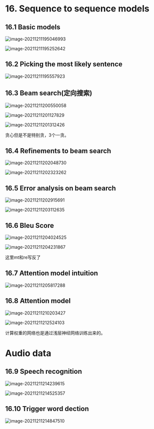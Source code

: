 # 16. Sequence to sequence models

## 16.1 Basic models

![image-20211211195046993](../../pictures/DL17-1-1.png)

![image-20211211195252642](../../pictures/DL17-1-2.png)

## 16.2 Picking the most likely sentence

![image-20211211195557923](../../pictures/DL17-2-1.png)

## 16.3 Beam search(定向搜索)

![image-20211211200550058](../../pictures/DL17-3-1.png)

![image-20211211201127829](../../pictures/DL17-3-2.png)

![image-20211211201312426](../../pictures/DL17-3-3.png)

贪心但是不是特别贪，3个一贪。

## 16.4 Refinements to beam search

![image-20211211202048730](../../pictures/DL17-4-1.png)

![image-20211211202323262](../../pictures/DL17-4-2.png)

## 16.5 Error analysis on beam search

![image-20211211202915691](../../pictures/DL17-5-1.png)

![image-20211211203112635](../../pictures/DL17-5-2.png)

## 16.6 Bleu Score

![image-20211211204024525](../../pictures/DL17-6-1.png)

![image-20211211204231867](../../pictures/DL17-6-2.png)

这里mt和re写反了



## 16.7 Attention model intuition

![image-20211211205817288](../../pictures/DL17-7-1.png)

## 16.8 Attention model

![image-20211211210203427](../../pictures/DL17-8-1.png)

![image-20211211212524103](../../pictures/DL17-8-2.png)

计算权重的网络也是通过浅层神经网络训练出来的。

# Audio data

## 16.9 Speech recognition

![image-20211211214239615](../../pictures/DL17-9-1.png)

![image-20211211214525357](../../pictures/DL17-9-2.png)

## 16.10 Trigger word dection

![image-20211211214847510](../../pictures/DL17-10-1.png)





















































































































































































